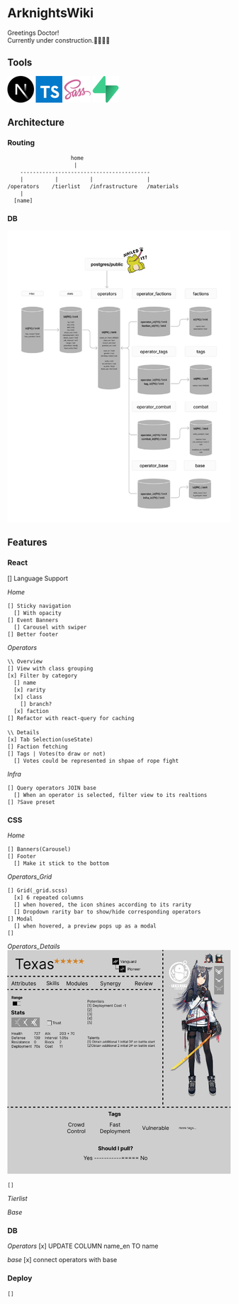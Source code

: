 # ArknightsWiki

Greetings Doctor!\
Currently under construction.👷‍♂️🔨🚧

## Tools

![Next.js](./public/docs/next-js.svg)
![Typescript](./public/docs/typescript.svg)
![Sass](./public/docs/sass.svg)
![Supabase](./public/docs/supabase.svg)

## Architecture

### Routing

```
                    home
                     |
    -----------------------------------------
    |          |          |                 |
/operators    /tierlist   /infrastructure   /materials
    |
  [name]
```

### DB

![db_flow](./public/docs/db_flow.png)

## Features

### React

[] Language Support

_Home_

```
[] Sticky navigation
  [] With opacity
[] Event Banners
  [] Carousel with swiper
[] Better footer
```

_Operators_

```
\\ Overview
[] View with class grouping
[x] Filter by category
  [] name
  [x] rarity
  [x] class
    [] branch?
  [x] faction
[] Refactor with react-query for caching

\\ Details
[x] Tab Selection(useState)
[] Faction fetching
[] Tags | Votes(to draw or not)
  [] Votes could be represented in shpae of rope fight
```

_Infra_

```
[] Query operators JOIN base
  [] When an operator is selected, filter view to its realtions
[] ?Save preset
```

### CSS

_Home_

```
[] Banners(Carousel)
[] Footer
  [] Make it stick to the bottom
```

_Operators_Grid_

```
[] Grid(_grid.scss)
  [x] 6 repeated columns
  [] when hovered, the icon shines according to its rarity
  [] Dropdown rarity bar to show/hide corresponding operators
[] Modal
  [] when hovered, a preview pops up as a modal
[]
```

_Operators_Details_
![details_layout](./public/docs/details_layout.png)

```
[]
```

_Tierlist_

_Base_

### DB

_Operators_
[x] UPDATE COLUMN name_en TO name

_base_
[x] connect operators with base

### Deploy

```
[]
```

